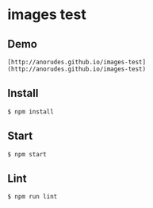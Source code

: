 images test
=========================

## Demo
```
[http://anorudes.github.io/images-test](http://anorudes.github.io/images-test)
```

## Install
```
$ npm install
```

## Start
```
$ npm start
```

## Lint
```
$ npm run lint
```